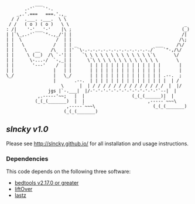 ```
           ___
       .-'`   `'-.
    _,.'.===   ===.'.,_
  / /  .___. .___.  \ \
 / /   ( o ) ( o )   \ \                                            _
: /|    '-'___'-'    |\ ;                                          (_)
| |`\_,.-'`   `"-.,_/'| |                                          /|
| |  \             /  | |                                         /\;
| |   \           /   | | _                              ___     /\/
| |    \   __    /\   | |' `\-.-.-.-.-.-.-.-.-.-.-.-.-./`   `"-,/\/ 
| |     \ (__)  /\ `-'| |    `\ \ \ \ \ \ \ \ \ \ \ \ \`\       \/
| |      \-...-/  `-,_| |      \`\ \ \ \ \ \ \ \ \ \ \ \ \       \
| |       '---'    /  | |       | | | | | | | | | | | | | |       |
| |               |   | |       | | | | | | | | | | | | | |       |
\_/               |   \_/       | | | | | | | | | | | | | | .--.  ;
                  |       .--.  | | | | | | | | | | | | | | |  | /
                     \      |  | / / / / / / / / / / / / / /  |  |/
                jgs |`-.___|  |/-'-'-'-'-'-'-'-'-'-'-'-'-'`--|  |
            ,.-----'~~;   |  |                  (_(_(______)|  |
           (_(_(_______)  |  |                        ,-----`~~~\
                       ,-----`~~~\                      (_(_(_______)
                      (_(_(_______)

```

## *slncky v1.0*

Please see http://slncky.github.io/ for all installation and usage instructions.


### Dependencies

This code depends on the following three software:

* [bedtools v2.17.0 or greater](https://code.google.com/p/bedtools/downloads/list)
* [liftOver](http://hgdownload.cse.ucsc.edu/admin/exe/)
* [lastz](http://www.bx.psu.edu/~rsharris/lastz/)


